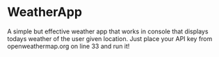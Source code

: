 # WeatherApp

A simple but effective weather app that works in console that displays todays weather of the user given location.
Just place your API key from openweathermap.org on line 33 and run it!
